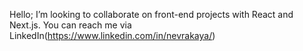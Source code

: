 
 Hello;
 I’m looking to collaborate on front-end projects with React and Next.js.
 You can reach me via LinkedIn(https://www.linkedin.com/in/nevrakaya/)

